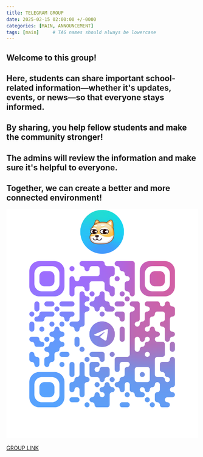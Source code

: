 ```yaml
---
title: TELEGRAM GROUP
date: 2025-02-15 02:00:00 +/-0000
categories: [MAIN, ANNOUNCEMENT]
tags: [main]     # TAG names should always be lowercase
---
```

## Welcome to this group! 
## Here, students can share important school-related information—whether it's updates, events, or news—so that everyone stays informed. 
## By sharing, you help fellow students and make the community stronger! 
## The admins will review the information and make sure it's helpful to everyone. 
## Together, we can create a better and more connected environment!

![GROUP QR](assets/img/telegram/qrcode)

[GROUP LINK](https://t.me/+PGe92FLhavEzZDQ1)
